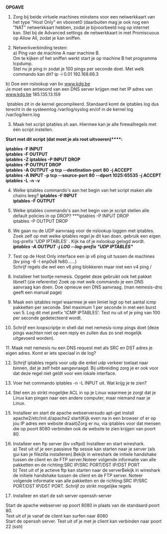 


**OPGAVE**

1. Zorg bij beide virtuele machines minstens voor een netwerkkaart van het type "Host Only" en vboxnet0 (daarbuiten mag je ook nog een "NAT" netwerkkaart hebben, zodat je bijvoorbeeld nog op internet kan. Stel bij de Advanced settings de netwerkkaart in met Promiscuous op Allow All, zodat je kan sniffen. 

2. Netwerkverbinding testen:  
a) Ping van de machine A naar machine B.  
Om te kijken of het sniffen werkt start je op machine B het programma tcpdump.  
Stel nu je ping in zodat je 100 pings per seconde doet. Met welk commando kan dit?
ip -i 0.01 192.168.66.3

b) Doe een nslookup van bv www.kdg.be  
Je moet een antwoord van een DNS server krijgen met het IP adres van www.kdg.be
185.135.13.159

 Iptables zit in de kernel gecompileerd. Standaard komt de iptables log dus terecht in de systeemlog /var/log/syslog en/of in de kernel log /var/log/kern.log

3. Maak het script iptables.sh aan. Hiermee kan je alle firewallregels met één script instellen.

**Start met dit script** **(dat moet je als root uitvoeren)****:**

**iptables -F INPUT  
iptables -F OUTPUT  
****iptables -Z****
iptables -P INPUT DROP  
iptables -P OUTPUT DROP  
iptables -A OUTPUT -p tcp --destination-port** **80** **-j ACCEPT  
iptables -A INPUT -p tcp --source-port** **80** **--dport 1025:65535 -j ACCEPT  
iptables -L -n** **-v**

4. Welke iptables commando's aan het begin van het script maken alle chains leeg?
**iptables -F INPUT  
iptables -F OUTPUT**


6. Welke iptables commando's aan het begin van je script stellen alle default policies in op DROP?
	***iptables -P INPUT DROP  
	iptables -P OUTPUT DROP

7. We gaan nu de UDP aanvraag voor de nslookup loggen met iptables. Zoek zelf op met welke iptables regel je dit kan doen. gebruik een eigen log-prefix 'UDP IPTABLES' . Kijk na of je nslookup gelogd wordt.
	***iptables -A OUTPUT  -j LOG --log-prefix "UDP IPTABLES"***

9. Test op de Host Only interface een ip v6 ping uit tussen de machines (bv ping -6 -I enp0s8 fe80......)  
Schrijf regels die wel een v6 ping blokkeren maar niet een v4 ping
/
  
8. Installeer het tooltje nemesis. Opgelet deze gebruikt ook het pakket libnet1 (zie referentie) Zoek op met welk commando je een DNS aanvraag kan doen. Doe opnieuw een DNS aanvraag. (man nemesis-dns geeft een manual page)
	
  
9. Maak een iptables regel waarmee je een limiet legt op het aantal icmp pakketten per seconde. Stel maximum 1 per seconde in met een burst van 5. Log dit met prefix 'ICMP IPTABLES'. Test nu uit of je ping van 100 per seconde gedetecteerd wordt.

10. Schrijf een loopscriptje in shell dat met nemesis-icmp pings doet (deze pings wachten niet op een reply en zullen dus zo snel mogelijk uitgevoerd worden). 

11. Maak met nemesis nu een DNS request met als SRC en DST adres je eigen adres. Komt er iets speciaal in de log?

  
12. Schrijf iptables regels voor udp die enkel udp verkeer toelaat naar binnen, dat je zelf hebt aangevraagd. Bij uitbreiding zorg je er ook voor dat deze regel niet geldt voor een lokale interface.

13. Voer het commando iptables -n -L INPUT uit. Wat krijg je te zien?

14. Stel een zo strikt mogelijke ACL in op je Linux waarmee je zorgt dat je Linux kan pingen naar een andere computer, maar niemand naar je Linux.

15. Installeer en start de apache webserversudo apt-get install apache2/etc/init.d/apache2 start(Kijk even na in een browser of er op jou IP adres een website draait)Zorg er nu, via iptables voor dat mensen die op poort 8080 verbinden ook de website te zien krijgen van poort 80.

16. Installeer een ftp server (bv vsftpd) Installeer en start wireshark.  
a) Test uit of je een passieve ftp sessie kan starten naar je server (als gui kan je filezilla installeren).Bekijk in wireshark de initiele handshake tussen de client en de FTP server.Noteer volgende informatie van alle pakketten en de richting:SRC IP/SRC PORT/DST IP/DST PORT  
b) Test uit of je actieve ftp kan starten naar de serverBekijk in wireshark de initiele handshake tussen de client en de FTP server. Noteer volgende informatie van alle pakketten en de richting:SRC IP/SRC PORT/DST IP/DST PORT. Schrijf zo strikt mogelijke regels 

17. Installeer en start de ssh server openssh-server

Start de apache webserver op poort 8080 in plaats van de standaard poort 80.  
Test uit of je vanaf de client kan surfen naar 8080  
Start de openssh server. Test uit of je met je client kan verbinden naar poort 22 (ssh)